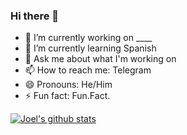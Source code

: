 ### Hi there 👋

- 🔭 I’m currently working on ____
- 🌱 I’m currently learning Spanish
- 💬 Ask me about what I'm working on
- 📫 How to reach me: Telegram
- 😄 Pronouns: He/Him
- ⚡ Fun fact: Fun.Fact.

[![Joel's github stats](https://github-readme-stats.vercel.app/api?username=j0)](https://github.com/j0/github-readme-stats)


<!--
**J0/J0** is a ✨ _special_ ✨ repository because its `README.md` (this file) appears on your GitHub profile.

Here are some ideas to get you started:


-->
